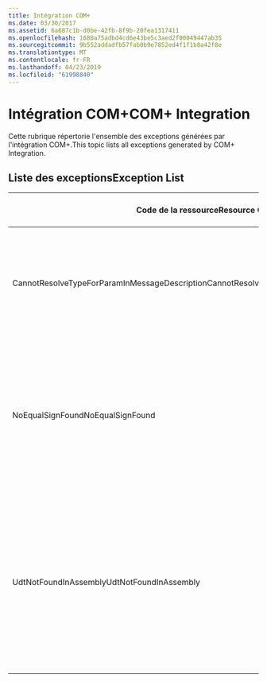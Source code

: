 ```yaml
---
title: Intégration COM+
ms.date: 03/30/2017
ms.assetid: 6a687c1b-d0be-42fb-8f9b-20fea1317411
ms.openlocfilehash: 1680a75adbd4cd6e43be5c3aed2f00049447ab35
ms.sourcegitcommit: 9b552addadfb57fab0b9e7852ed4f1f1b8a42f8e
ms.translationtype: MT
ms.contentlocale: fr-FR
ms.lasthandoff: 04/23/2019
ms.locfileid: "61998840"
---
```

# <a name="com-integration"></a><span data-ttu-id="8f67f-102">Intégration COM+</span><span class="sxs-lookup"><span data-stu-id="8f67f-102">COM+ Integration</span></span>
<span data-ttu-id="8f67f-103">Cette rubrique répertorie l'ensemble des exceptions générées par l'intégration COM+.</span><span class="sxs-lookup"><span data-stu-id="8f67f-103">This topic lists all exceptions generated by COM+ Integration.</span></span>  
  
## <a name="exception-list"></a><span data-ttu-id="8f67f-104">Liste des exceptions</span><span class="sxs-lookup"><span data-stu-id="8f67f-104">Exception List</span></span>  
  
|<span data-ttu-id="8f67f-105">Code de la ressource</span><span class="sxs-lookup"><span data-stu-id="8f67f-105">Resource Code</span></span>|<span data-ttu-id="8f67f-106">Chaîne de la ressource</span><span class="sxs-lookup"><span data-stu-id="8f67f-106">Resource String</span></span>|  
|-------------------|---------------------|  
|<span data-ttu-id="8f67f-107">CannotResolveTypeForParamInMessageDescription</span><span class="sxs-lookup"><span data-stu-id="8f67f-107">CannotResolveTypeForParamInMessageDescription</span></span>|<span data-ttu-id="8f67f-108">Impossible de déterminer le type du paramètre spécifié dans l'espace de noms.</span><span class="sxs-lookup"><span data-stu-id="8f67f-108">The type for the specified parameter within the specified namespace cannot be resolved.</span></span>|  
|<span data-ttu-id="8f67f-109">NoEqualSignFound</span><span class="sxs-lookup"><span data-stu-id="8f67f-109">NoEqualSignFound</span></span>|<span data-ttu-id="8f67f-110">Le mot clé spécifié n'est pas suivi d'un signe d'égalité.</span><span class="sxs-lookup"><span data-stu-id="8f67f-110">The specified keyword has no equal sign following it.</span></span> <span data-ttu-id="8f67f-111">Assurez-vous que chaque mot clé est suivi d'un signe d'égalité et d'une valeur.</span><span class="sxs-lookup"><span data-stu-id="8f67f-111">Ensure that each keyword is followed by an equal sign and a value.</span></span>|  
|<span data-ttu-id="8f67f-112">UdtNotFoundInAssembly</span><span class="sxs-lookup"><span data-stu-id="8f67f-112">UdtNotFoundInAssembly</span></span>|<span data-ttu-id="8f67f-113">Impossible de trouver le type défini par l'utilisateur spécifié.</span><span class="sxs-lookup"><span data-stu-id="8f67f-113">The specified user-defined type cannot be found.</span></span> <span data-ttu-id="8f67f-114">Assurez-vous que les type et bibliothèque de type adéquats sont enregistrés et spécifiés.</span><span class="sxs-lookup"><span data-stu-id="8f67f-114">Ensure that the correct type and type library are registered and specified.</span></span>|
